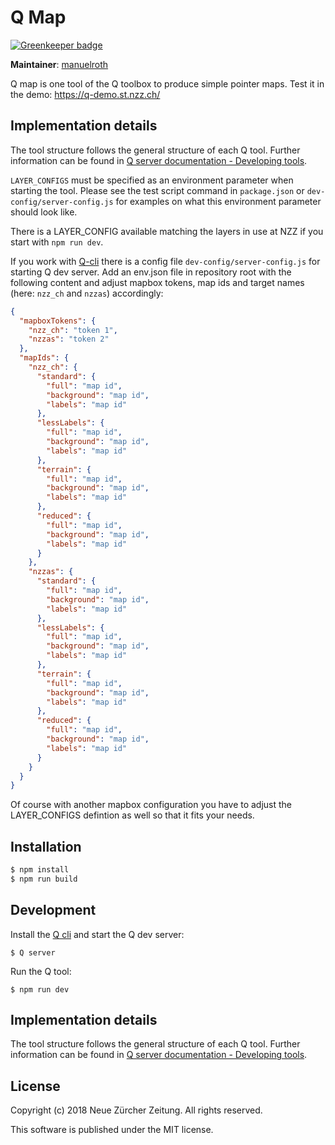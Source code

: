 # Q Map

[![Greenkeeper badge](https://badges.greenkeeper.io/nzzdev/Q-map.svg)](https://greenkeeper.io/)

**Maintainer**: [manuelroth](https://github.com/manuelroth)

Q map is one tool of the Q toolbox to produce simple pointer maps.
Test it in the demo: https://q-demo.st.nzz.ch/

## Implementation details

The tool structure follows the general structure of each Q tool. Further information can be found in [Q server documentation - Developing tools](https://nzzdev.github.io/Q-server/developing-tools.html).

`LAYER_CONFIGS` must be specified as an environment parameter when starting the tool. Please see the test script command in `package.json` or `dev-config/server-config.js` for examples on what this environment parameter should look like.

There is a LAYER_CONFIG available matching the layers in use at NZZ if you start with `npm run dev`.

If you work with [Q-cli](https://github.com/nzzdev/Q-cli) there is a config file `dev-config/server-config.js` for starting Q dev server. Add an env.json file in repository root with the following content and adjust mapbox tokens, map ids and target names (here: `nzz_ch` and `nzzas`) accordingly:

```json
{
  "mapboxTokens": {
    "nzz_ch": "token 1",
    "nzzas": "token 2"
  },
  "mapIds": {
    "nzz_ch": {
      "standard": {
        "full": "map id",
        "background": "map id",
        "labels": "map id"
      },
      "lessLabels": {
        "full": "map id",
        "background": "map id",
        "labels": "map id"
      },
      "terrain": {
        "full": "map id",
        "background": "map id",
        "labels": "map id"
      },
      "reduced": {
        "full": "map id",
        "background": "map id",
        "labels": "map id"
      }
    },
    "nzzas": {
      "standard": {
        "full": "map id",
        "background": "map id",
        "labels": "map id"
      },
      "lessLabels": {
        "full": "map id",
        "background": "map id",
        "labels": "map id"
      },
      "terrain": {
        "full": "map id",
        "background": "map id",
        "labels": "map id"
      },
      "reduced": {
        "full": "map id",
        "background": "map id",
        "labels": "map id"
      }
    }
  }
}
```

Of course with another mapbox configuration you have to adjust the LAYER_CONFIGS defintion as well so that it fits your needs.

## Installation

```bash
$ npm install
$ npm run build
```

## Development

Install the [Q cli](https://github.com/nzzdev/Q-cli) and start the Q dev server:

```
$ Q server
```

Run the Q tool:
```
$ npm run dev
```

## Implementation details
The tool structure follows the general structure of each Q tool. Further information can be found in [Q server documentation - Developing tools](https://nzzdev.github.io/Q-server/developing-tools.html).

## License
Copyright (c) 2018 Neue Zürcher Zeitung. All rights reserved.

This software is published under the MIT license.
